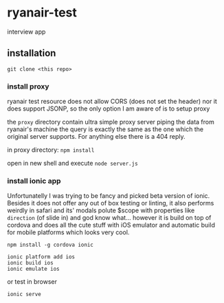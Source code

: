 # ryanair-test
interview app

## installation

`git clone <this repo>`

### install proxy
ryanair test resource does not allow CORS (does not set the header)
nor it does support JSONP, so the only option I am aware of is to setup proxy

the `proxy` directory contain ultra simple proxy server piping the data from ryanair's machine
the query is exactly the same as the one which the original server supports. For anything else there is a 404 reply.

in proxy directory:
`npm install`

open in new shell and execute
`node server.js`

### install ionic app
Unfortunatelly I was trying to be fancy and picked beta version of ionic.
Besides it does not offer any out of box testing or linting, it also performs weirdly in safari
and its' modals polute $scope with properties like `direction` (of slide in) and god know what...
however it is build on top of cordova and does all the cute stuff with iOS emulator and automatic 
build for mobile platforms which looks very cool.

`npm install -g cordova ionic`

    ionic platform add ios
    ionic build ios
    ionic emulate ios
  
or test in browser

`ionic serve`  

